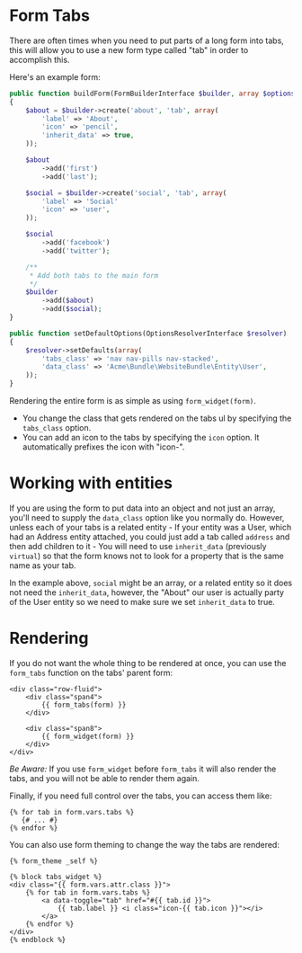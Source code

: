 Form Tabs
=========

There are often times when you need to put parts of a long form into tabs, this
will allow you to use a new form type called "tab" in order to accomplish this.

Here's an example form:

```php
public function buildForm(FormBuilderInterface $builder, array $options)
{
    $about = $builder->create('about', 'tab', array(
        'label' => 'About',
        'icon' => 'pencil',
        'inherit_data' => true,
    ));

    $about
        ->add('first')
        ->add('last');

    $social = $builder->create('social', 'tab', array(
        'label' => 'Social'
        'icon' => 'user',
    ));

    $social
        ->add('facebook')
        ->add('twitter');

    /**
     * Add both tabs to the main form
     */
    $builder
        ->add($about)
        ->add($social);
}

public function setDefaultOptions(OptionsResolverInterface $resolver)
{
    $resolver->setDefaults(array(
        'tabs_class' => 'nav nav-pills nav-stacked',
        'data_class' => 'Acme\Bundle\WebsiteBundle\Entity\User',
    ));
}
```

Rendering the entire form is as simple as using `form_widget(form)`.

- You change the class that gets rendered on the tabs ul by specifying
  the `tabs_class` option.
- You can add an icon to the tabs by specifying the `icon` option. It automatically
  prefixes the icon with "icon-".

Working with entities
====================

If you are using the form to put data into an object and not just an array, you'll need
to supply the `data_class` option like you normally do. However, unless each of your
tabs is a related entity - If your entity was a User, which had an Address entity attached,
you could just add a tab called `address` and then add children to it - You will need to use
`inherit_data` (previously `virtual`) so that the form knows not to look for a property
that is the same name as your tab.

In the example above, `social` might be an array, or a related entity so it does not need
the `inherit_data`, however, the "About" our user is actually party of the User entity
so we need to make sure we set `inherit_data` to true.


Rendering
====================


If you do not want the whole thing to
be rendered at once, you can use the `form_tabs` function on the tabs' parent
form:

```jinja
<div class="row-fluid">
    <div class="span4">
        {{ form_tabs(form) }}
    </div>

    <div class="span8">
        {{ form_widget(form) }}
    </div>
</div>
```

*Be Aware:* If you use `form_widget` before `form_tabs` it will also render the
tabs, and you will not be able to render them again.

Finally, if you need full control over the tabs, you can access them like:

```jinja
{% for tab in form.vars.tabs %}
   {# ... #}
{% endfor %}
```

You can also use form theming to change the way the tabs are rendered:

```jinja
{% form_theme _self %}

{% block tabs_widget %}
<div class="{{ form.vars.attr.class }}">
    {% for tab in form.vars.tabs %}
        <a data-toggle="tab" href="#{{ tab.id }}">
            {{ tab.label }} <i class="icon-{{ tab.icon }}"></i>
        </a>
    {% endfor %}
</div>
{% endblock %}
```

